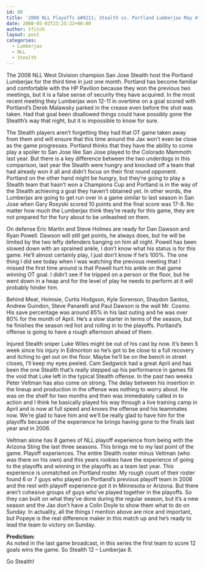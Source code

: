 ```yaml
---
id: 80
title: '2008 NLL Playoffs &#8211; Stealth vs. Portland Lumberjax May 4th'
date: 2008-05-02T23:25:22+00:00
author: tfitch
layout: post
categories:
  - Lumberjax
  - NLL
  - Stealth
---
```

The 2008 NLL West Division champion San Jose Stealth host the Portland Lumberjax for the third time in just one month. Portland has become familiar and comfortable with the HP Pavilion because they won the previous two meetings, but it is a false sense of security they have acquired. In the most recent meeting they Lumberjax won 12-11 in overtime on a goal scored with Portland&#8217;s Derek Malawsky parked in the crease even before the shot was taken. Had that goal been disallowed things could have possibly gone the Stealth&#8217;s way that night, but it is impossible to know for sure.

The Stealth players aren&#8217;t forgetting they had that OT game taken away from them and will ensure that this time around the Jax won&#8217;t even be close as the game progresses. Portland thinks that they have the ability to come play a spoiler to San Jose like San Jose played to the Colorado Mammoth last year. But there is a key difference between the two underdogs in this comparison, last year the Stealth were hungry and knocked off a team that had already won it all and didn&#8217;t focus on their first round opponent. Portland on the other hand might be hungry, but they&#8217;re going to play a Stealth team that hasn&#8217;t won a Champions Cup and Portland is in the way of the Stealth achieving a goal they haven&#8217;t obtained yet. In other words, the Lumberjax are going to get run over in a game similar to last season in San Jose when Gary Rosyski scored 10 points and the final score was 17-8. No matter how much the Lumberjax think they&#8217;re ready for this game, they are not prepared for the fury about to be unleashed on them.

On defense Eric Martin and Steve Holmes are ready for Dan Dawson and Ryan Powell. Dawson will still get points, he always does, but he will be limited by the two lefty defenders banging on him all night. Powell has been slowed down with an sprained ankle, I don&#8217;t know what his status is for this game. He&#8217;ll almost certainly play, I just don&#8217;t know if he&#8217;s 100%. The one thing I did see today when I was watching the previous meeting that I missed the first time around is that Powell hurt his ankle on that game winning OT goal. I didn&#8217;t see if he tripped on a person or the floor, but he went down in a heap and for the level of play he needs to perform at it will probably hinder him.

Behind Meat, Holmsie, Curtis Hodgson, Kyle Sorenson, Shaydon Santos, Andrew Guindon, Steve Panarelli and Paul Dawson is the wall Mr. Cosmo. His save percentage was around 85% in his last outing and he was over 80% for the month of April. He&#8217;s a slow starter in terms of the season, but he finishes the season red hot and rolling in to the playoffs. Portland&#8217;s offense is going to have a rough afternoon ahead of them.

Injured Stealth sniper Luke Wiles might be out of his cast by now. It&#8217;s been 5 week since his injury in Edmonton so he&#8217;s got to be close to a full recovery and itching to get out on the floor. Maybe he&#8217;ll be on the bench in street closes, I&#8217;ll keep my eyes peeled. Cam Sedgwick had a great April and has been the one Stealth that&#8217;s really stepped up his performance in games fill the void that Luke left in the typical Stealth offense. In the past two weeks Peter Veltman has also come on strong. The delay between his insertion in the lineup and production in the offense was nothing to worry about. He was on the shelf for two months and then was immediately called in to action and I think he basically played his way through a live training camp in April and is now at full speed and knows the offense and his teammates now. We&#8217;re glad to have him and we&#8217;ll be really glad to have him for the playoffs because of the experience he brings having gone to the finals last year and in 2006.

Veltman alone has 8 games of NLL playoff experience from being with the Arizona Sting the last three seasons. This brings me to my last point of the game. Playoff experiences. The entire Stealth roster minus Veltman (who was there on his own) and this years rookies have the experience of going to the playoffs and winning in the playoffs as a team last year. This experience is unmatched on Portland roster. My rough count of their roster found 6 or 7 guys who played on Portland&#8217;s previous playoff team in 2006 and the rest with playoff experience got it in Minnesota or Arizona. But there aren&#8217;t cohesive groups of guys who&#8217;ve played together in the playoffs. So they can built on what they&#8217;ve done during the regular season, but it&#8217;s a new season and the Jax don&#8217;t have a Colin Doyle to show them what to do on Sunday. In actuality, all the things I mention above are nice and important, but Popeye is the real difference maker in this match up and he&#8217;s ready to lead the team to victory on Sunday.

**Prediction:**  
As noted in the last game broadcast, in this series the first team to score 12 goals wins the game. So Stealth 12 &#8211; Lumberjax 8.

Go Stealth!
